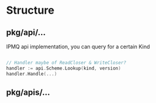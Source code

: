 # Structure

## pkg/api/...

IPMQ api implementation, you can query for a certain Kind

```go

// Handler maybe of ReadCloser & WriteCloser?
handler := api.Scheme.Lookup(kind, version)
handler.Handle(...)

```

## pkg/apis/...


